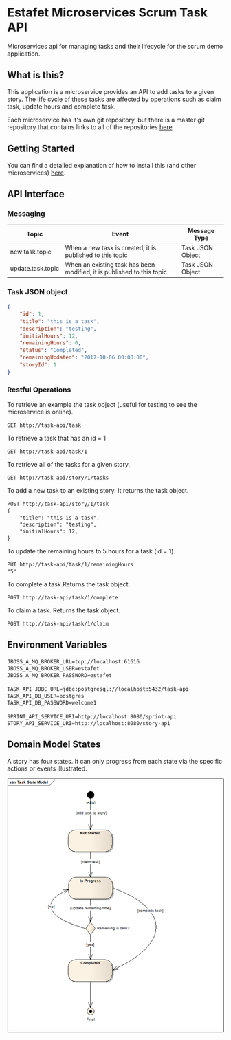 # Estafet Microservices Scrum Task API
Microservices api for managing tasks and their lifecycle for the scrum demo application.
## What is this?
This application is a microservice provides an API to add tasks to a given story. The life cycle of these tasks are affected by operations such as claim task, update hours and complete task.

Each microservice has it's own git repository, but there is a master git repository that contains links to all of the repositories [here](https://github.com/Estafet-LTD/estafet-microservices-scrum).
## Getting Started
You can find a detailed explanation of how to install this (and other microservices) [here](https://github.com/Estafet-LTD/estafet-microservices-scrum#getting-started).
## API Interface

### Messaging

|Topic   |Event    |Message Type |
|--------|---------|-------------|
|new.task.topic|When a new task is created, it is published to this topic|Task JSON Object|
|update.task.topic|When an existing task has been modified, it is published to this topic|Task JSON Object|

### Task JSON object

```json
{
    "id": 1,
    "title": "this is a task",
    "description": "testing",
    "initialHours": 12,
    "remainingHours": 0,
    "status": "Completed",
    "remainingUpdated": "2017-10-06 00:00:00",
    "storyId": 1
}
```

### Restful Operations

To retrieve an example the task object (useful for testing to see the microservice is online).

```
GET http://task-api/task
```

To retrieve a task that has an id = 1

```
GET http://task-api/task/1
```

To retrieve all of the tasks for a given story.

```
GET http://task-api/story/1/tasks
```

To add a new task to an existing story. It returns the task object.

```
POST http://task-api/story/1/task
{
    "title": "this is a task",
    "description": "testing",
    "initialHours": 12,
}
```

To update the remaining hours to 5 hours for a task (id = 1).

```
PUT http://task-api/task/1/remainingHours
"5"
```

To complete a task.Returns the task object.

```
POST http://task-api/task/1/complete
```

To claim a task. Returns the task object.

```
POST http://task-api/task/1/claim
```

## Environment Variables
```
JBOSS_A_MQ_BROKER_URL=tcp://localhost:61616
JBOSS_A_MQ_BROKER_USER=estafet
JBOSS_A_MQ_BROKER_PASSWORD=estafet

TASK_API_JDBC_URL=jdbc:postgresql://localhost:5432/task-api
TASK_API_DB_USER=postgres
TASK_API_DB_PASSWORD=welcome1

SPRINT_API_SERVICE_URI=http://localhost:8080/sprint-api
STORY_API_SERVICE_URI=http://localhost:8080/story-api
```

## Domain Model States
A story has four states. It can only progress from each state via the specific actions or events illustrated.

![alt tag](https://github.com/Estafet-LTD/estafet-microservices-scrum-api-task/blob/master/TaskStateModel.png)


